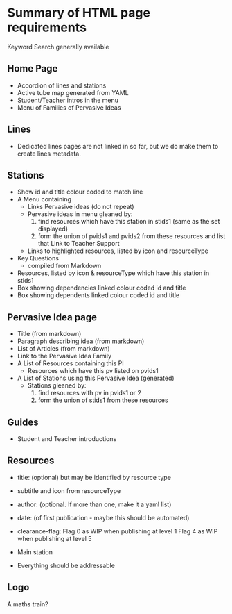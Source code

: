 Summary of HTML page requirements
=================================

Keyword Search generally available

Home Page
---------

* Accordion of lines and stations
* Active tube map generated from YAML
* Student/Teacher intros in the menu
* Menu of Families of Pervasive Ideas

Lines
-----

* Dedicated lines pages are not linked in so far, but we do make them to
create lines metadata.

Stations
--------

* Show id and title colour coded to match line
* A Menu containing
	* Links Pervasive ideas (do not repeat)
	* Pervasive ideas in menu gleaned by:
		1. find resources which have this station in stids1 (same as the set displayed)
		2. form the union of pvids1 and pvids2 from these resources and list that	Link to Teacher Support
	* Links to highlighted resources, listed by icon and resourceType
* Key Questions
	- compiled from Markdown
* Resources, listed by icon & resourceType which have this station in stids1
* Box showing dependencies
	linked colour coded id and title
* Box showing dependents
	linked colour coded id and title

Pervasive Idea page
-------------------

* Title (from markdown)
* Paragraph describing idea (from markdown)
* List of Articles (from markdown)
* Link to the Pervasive Idea Family
* A List of Resources containing this PI
	* Resources which have this pv listed on pvids1
* A List of Stations using this Pervasive Idea (generated)
	* Stations gleaned by:
		1. find resources with pv in pvids1 or 2
		2. form the union of stids1 from these resources

Guides
------

* Student and Teacher introductions

Resources
---------

* title: (optional) but may be identified by resource type
* subtitle and icon from resourceType
* author: (optional. If more than one, make it a yaml list)
* date: (of first publication - maybe this should be automated)
* clearance-flag: 
	Flag 0 as WIP when publishing at level 1
	Flag 4 as WIP when publishing at level 5
* Main station

* Everything should be addressable


Logo
----

A maths train?




